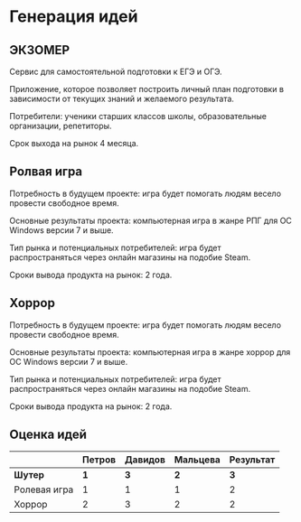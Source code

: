 # Генерация идей
## ЭКЗОМЕР
Сервис для самостоятельной подготовки к ЕГЭ и ОГЭ.

Приложение, которое позволяет построить личный план подготовки в зависимости от текущих знаний и желаемого результата.

Потребители: ученики старших классов школы, образовательные организации, репетиторы.

Срок выхода на рынок 4 месяца.
## Ролвая игра
Потребность в будущем проекте: игра будет помогать людям весело провести свободное время.

Основные результаты проекта: компьютерная игра в жанре РПГ для ОС Windows версии 7 и выше.

Тип рынка и потенциальных потребителей: игра будет распространяться через онлайн магазины на подобие Steam.

Сроки вывода продукта на рынок: 2 года.
## Хоррор
Потребность в будущем проекте: игра будет помогать людям весело провести свободное время.

Основные результаты проекта: компьютерная игра в жанре хоррор для ОС Windows версии 7 и выше.

Тип рынка и потенциальных потребителей: игра будет распространяться через онлайн магазины на подобие Steam.

Сроки вывода продукта на рынок: 2 года.
## Оценка идей

|        | Петров | Давидов | Мальцева     | Результат |
| ------ | ------ | ------- | ------------ | --------- |
| **Шутер** | **1** | **3** | **2** | **3** |
| Ролевая игра | 1 | 1 | 1 | 2 |
| Хоррор | 2 | 3 | 2 | 2 |

